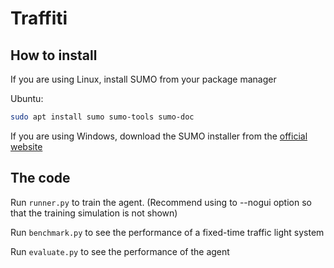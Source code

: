 # Traffiti

## How to install
If you are using Linux, install SUMO from your package manager

Ubuntu:
```bash 
sudo apt install sumo sumo-tools sumo-doc
```

If you are using Windows, download the SUMO installer from the [official website](http://sumo.dlr.de/wiki/Downloads)

## The code
Run `runner.py` to train the agent. (Recommend using to --nogui option so that the training simulation is not shown)

Run `benchmark.py` to see the performance of a fixed-time traffic light system

Run `evaluate.py` to see the performance of the agent
